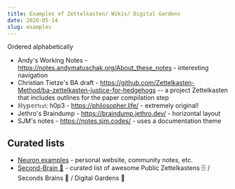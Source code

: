 ```yaml
---
title: Examples of Zettelkasten/ Wikis/ Digital Gardens
date: 2020-05-14
slug: examples
---
```


Ordered alphabetically

- Andy's Working Notes - <https://notes.andymatuschak.org/About_these_notes> - interesting navigation
- Christian Tietze's BA draft - <https://github.com/Zettelkasten-Method/ba-zettelkasten-justice-for-hedgehogs> -- a project Zettelkasten that includes outlines for the paper compilation step 
- ℍ𝕪𝕡𝕖𝕣𝔱𝔢𝔵𝔱: h0p3 - <https://philosopher.life/> - extremely original!
- Jethro's Braindump - <https://braindump.jethro.dev/> - horizontal layout
- SJM's notes - <https://notes.sjm.codes/> - uses a documentation theme

## Curated lists

- [Neuron examples](https://neuron.zettel.page/examples) - personal website, community notes, etc.
- [Second-Brain 🧠](https://github.com/KasperZutterman/Second-Brain) - curated list of awesome Public Zettelkastens 🗄️ / Seconds Brains 🧠 / Digital Gardens 🌱 
